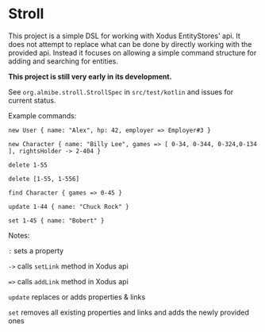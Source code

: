 # Stroll
This project is a simple DSL for working with Xodus EntityStores' api.
It does not attempt to replace what can be done by directly working with the provided api.
Instead it focuses on allowing a simple command structure for adding and searching for entities.

**This project is still very early in its development.**

See `org.almibe.stroll.StrollSpec` in `src/test/kotlin` and issues for current status.

Example commands:

`new User { name: "Alex", hp: 42, employer => Employer#3 }`

`new Character { name: "Billy Lee", games => [ 0-34, 0-344, 0-324,0-134 ], rightsHolder -> 2-404 }`

`delete 1-55`

`delete [1-55, 1-556]`

`find Character { games => 0-45 }`

`update 1-44 { name: "Chuck Rock" }`

`set 1-45 { name: "Bobert" }`

Notes:

`:` sets a property

`->` calls `setLink` method in Xodus api

`=>` calls `addLink` method in Xodus api

`update` replaces or adds properties & links

`set` removes all existing properties and links and adds the newly provided ones
